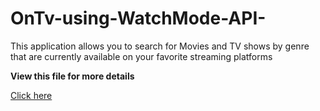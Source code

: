 # OnTv-using-WatchMode-API-

This application allows you to search for Movies and TV shows by genre that are currently available on your favorite streaming platforms 

**View this file for more details**



[Click here](https://github.com/kkkkdldx/OnTv-using-WatchMode-API-/blob/7adfa5cad172ddfd9d902b7b4635f4673f60a77f/Movie%20App.pdf) 

